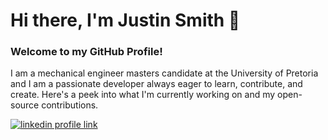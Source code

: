 # Hi there, I'm Justin Smith 👋

### Welcome to my GitHub Profile!

I am a mechanical engineer masters candidate at the University of Pretoria and I am a passionate developer always eager to learn, contribute, and create. Here's a peek into what I'm currently working on and my open-source contributions.

[![linkedin profile link](https://img.shields.io/badge/LinkedIn-0077B5?style=for-the-badge&logo=linkedin&logoColor=white)](https://www.linkedin.com/in/justin-s-507338116/) 

<a href="mailto:66smithjustin@gmail.com"><span style="font-size: 5000em;">📧 66smithjustin@gmail.com</span></a>

![profile view count](https://komarev.com/ghpvc/?username=justinsmith66)

---


<!-- <h3 align="left">Languages and Tools:</h3> -->

<!--
<p><img align="left" src="https://github-readme-stats.vercel.app/api/top-langs?username=justinsmith66&show_icons=true&locale=en&layout=compact" alt="justinsmith66" /></p>
-->

 <div style="display: flex; justify-content: space-around; align-items: flex-start;">
    <picture>
        <source srcset="https://github-readme-stats.vercel.app/api?username=justinsmith66&show_icons=true&theme=dark" media="(prefers-color-scheme: dark)" />
        <source srcset="https://github-readme-stats.vercel.app/api?username=justinsmith66&show_icons=true" media="(prefers-color-scheme: light), (prefers-color-scheme: no-preference)" />
        <img src="https://github-readme-stats.vercel.app/api?username=justinsmith66&show_icons=true" alt="GitHub Stats" />
    </picture>
    <a href="https://github.com/ryo-ma/github-profile-trophy">
        <img src="https://github-profile-trophy.vercel.app/?username=justinsmith66&row=2&column=3&theme=tokyonight" alt="GitHub Profile Trophy" />
    </a>
</div>

<!--
### 🌱 Currently Working On:

- **Project 1:** [Project Name](link-to-project)
  - Description: A brief overview of what the project is about, what technologies you're using, and what your goals are for the project.
  
- **Project 2:** [Project Name](link-to-project)
  - Description: Another project you're actively involved in. Share a bit about the challenges you're tackling and what excites you about it.
  
- **Project 3:** [Project Name](link-to-project)
  - Description: Share some insight into this project, maybe how it helps others or how it's pushing your skills further.
-->

### 🤝 Open Source Contributions:

<a href="https://github.com/Bladesight/Bladesight" target="_blank"><img src="https://intro-to-btt-using-python-assets.s3.amazonaws.com/bladesight_logo_horizontal_ORIGINAL.jpg" alt="Bladesight Logo" height="30"></a>
  - Description: A Blade Tip Timing (BTT) Python Package developed by [Dr D.H. Diamond](https://github.com/Bladesight). I am very passionate about his research and BTT and my research is focused on using these tools for my experimental work and BTT investigations. I am excited to keep contributing to this domain and I am passionate about this being the only open-source BTT Python package to exist.
  
[Signal Processing](https://github.com/JustinSmith66/Signal-Processing)
  - Description: A basic signal processing package with functions I personally use very often. This is something I started in my spare time and just enjoy contributing to it when I have free time.

<!--
- **Contribution 1:** <a href="https://github.com/Bladesight/Bladesight" target="_blank"><img src="https://intro-to-btt-using-python-assets.s3.amazonaws.com/bladesight_logo_horizontal_ORIGINAL.jpg" alt="Bladesight Logo" height="50" style="vertical-align: middle;"></a>
  - Description: A Blade Tip Timing (BTT) Python Package developed by Dr D.H. Diamond. I am very passionate about his research and BTT and my research is focused on using these tools for my experimental work and BTT investigations. I am excited to keep contributing to this domain and I am passionate about this being the only open-source BTT Python package to exist.
-->

---

### 👨‍💻 Technologies and Tools I Love:
<div style="display: flex; justify-content: center; align-items: flex-start;">  
    <a href="https://www.python.org" target="_blank" rel="noreferrer"> 
        <img src="https://raw.githubusercontent.com/devicons/devicon/master/icons/python/python-original.svg" alt="python" width="40" height="40" /> 
    </a> 
    <a href="https://pandas.pydata.org/" target="_blank" rel="noreferrer"> 
        <img src="https://raw.githubusercontent.com/devicons/devicon/2ae2a900d2f041da66e950e4d48052658d850630/icons/pandas/pandas-original.svg" alt="pandas" width="40" height="40" /> 
    </a>
    <a href="https://pytorch.org/" target="_blank" rel="noreferrer"> 
        <img src="https://www.vectorlogo.zone/logos/pytorch/pytorch-icon.svg" alt="pytorch" width="40" height="40" /> 
    </a> 
    <a href="https://scikit-learn.org/" target="_blank" rel="noreferrer"> 
        <img src="https://upload.wikimedia.org/wikipedia/commons/0/05/Scikit_learn_logo_small.svg" alt="scikit_learn" width="40" height="40" /> 
    </a> 
    <a href="https://seaborn.pydata.org/" target="_blank" rel="noreferrer"> 
        <img src="https://seaborn.pydata.org/_images/logo-mark-lightbg.svg" alt="seaborn" width="40" height="40" /> 
    </a> 
    <a href="https://www.sqlite.org/" target="_blank" rel="noreferrer"> 
        <img src="https://www.vectorlogo.zone/logos/sqlite/sqlite-icon.svg" alt="sqlite" width="40" height="40" /> 
    </a>
    <a href="https://pytorchlightning.ai/" target="_blank" rel="noreferrer">
    <img src="https://github.com/Lightning-AI/pytorch-lightning/blob/master/docs/source-fabric/_static/images/logo-small.svg" alt="PyTorch Lightning" width="40" height="40" />
    </a>
    <a href="https://numpy.org/" target="_blank" rel="noreferrer">
    <img src="https://numpy.org/images/logo.svg" alt="NumPy" width="40" height="40" />
    </a>
    <a href="https://pandas.pydata.org/" target="_blank" rel="noreferrer">
        <img src="https://pandas.pydata.org/static/img/pandas_white.svg" alt="Pandas" width="40" height="40" />
    </a>
    <a href="https://matplotlib.org/" target="_blank" rel="noreferrer">
        <img src="https://matplotlib.org/_static/images/logo2.svg" alt="Matplotlib" width="40" height="40" />
    </a>
    <a href="https://jupyter.org/" target="_blank" rel="noreferrer">
        <img src="https://jupyter.org/assets/homepage/main-logo.svg" alt="Jupyter" width="40" height="40" />
    </a>
    <a href="https://www.tensorflow.org/" target="_blank" rel="noreferrer">
        <img src="https://www.vectorlogo.zone/logos/tensorflow/tensorflow-icon.svg" alt="TensorFlow" width="40" height="40" />
    </a> 
    <a href="https://scipy.org/" target="_blank" rel="noreferrer">
    <img src="https://upload.wikimedia.org/wikipedia/commons/b/b2/SCIPY_2.svg" alt="SciPy" width="40" height="40" />
    </a>
    <a href="https://plotly.com/" target="_blank" rel="noreferrer">
    <img src="https://www.vectorlogo.zone/logos/plotly/plotly-official.svg" alt="Plotly" width="40" height="40" />
    </a>
    <a href="https://pola.rs/" target="_blank" rel="noreferrer">
    <img src="https://github.com/pola-rs/polars-static/blob/master/logos/polars_logo_white.svg" alt="Polars" width="40" height="40" />
    </a>
    <a href="https://optuna.org/" target="_blank" rel="noreferrer">
    <img src="https://github.com/optuna/optuna/blob/master/docs/image/favicon.ico" alt="Optuna" width="40" height="40" />
    </a>
    <a href="https://duckdb.org/" target="_blank" rel="noreferrer">
    <img src="https://github.com/duckdb/duckdb/blob/main/logo/DuckDB.ico" alt="DuckDB" width="40" height="40" />
    </a>
 <a href="https://numba.pydata.org/" target="_blank" rel="noreferrer">
    <img src="https://github.com/numba/numba/blob/main/docs/_static/numba-blue-icon-rgb.svg" alt="Numba" width="40" height="40" />
</a>
</div>




<!--
- **Languages:** Python
- **Frameworks:** 
- **Tools:** Git, VS Code
-->


---

<!--
### 📫 How to Reach Me:

- **Email:** [66smithjustin@gmail.com]
- **LinkedIn:** [Justin Smith](https://www.linkedin.com/in/justin-s-507338116/)
-->

<!--
### ⚡ Fun Fact:

- Share something quirky or interesting about yourself that might spark a conversation or add a personal touch to your profile.
-->

Thank you for visiting my GitHub profile! Feel free to explore my repositories, open issues, or collaborate on a project. Let's build something amazing together! 🚀

<!--
**JustinSmith66/justinsmith66** is a ✨ _special_ ✨ repository because its `README.md` (this file) appears on your GitHub profile.

Here are some ideas to get you started:

- 🔭 I’m currently working on ...
- 🌱 I’m currently learning ...
- 👯 I’m looking to collaborate on ...
- 🤔 I’m looking for help with ...
- 💬 Ask me about ...
- 📫 How to reach me: ...
- 😄 Pronouns: ...
- ⚡ Fun fact: ...
-->
